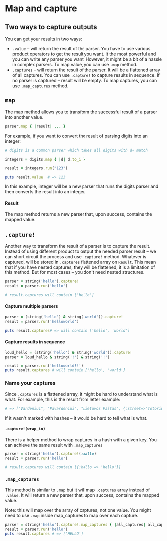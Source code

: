 # Map and capture

## Two ways to capture outputs

You can get your results in two ways:
- `.value` – will return the result of the parser. You have to use various product operators to get the result you want.
It the most powerful and you can write any parser you want. However, it might be a bit of a hassle in complex parsers.
To map value, you can use `.map` method.
- `.captures` – will return the result of the parser. 
It will be a flattened array of all captures. You can use `.capture!` to capture results in sequence. 
If no parser is captured – result will be empty. To map captures, you can use `.map_captures` method.

## `map`
The map method allows you to transform the successful result of a parser into another value.

```ruby
parser.map { |result| ... }
```

For example, if you want to convert the result of parsing digits into an integer:

```ruby
# digits is a common parser which takes all digits with d+ match

integers = digits.map { |d| d.to_i }

result = integers.run("123")

puts result.value  # => 123
```
In this example, integer will be a new parser that runs the digits parser and then converts the result into an integer.

#### Result

The map method returns a new parser that, upon success, contains the mapped value.

## `.capture!`

Another way to transform the result of a parser is to capture the result.
Instead of using different product to output the needed parser result – we can short circuit the process and use `.capture!` method.
Whatever is captured, will be stored in `.captures` flattened array on `Result`.
This mean that if you have nested captures, they will be flattened, it is a limitation of this method. But for most cases – you don't need nested structures.

```ruby
parser = string('hello').capture!
result = parser.run('hello')

# result.captures will contain ['hello']
```

#### Capture multiple parsers

```ruby
parser = (string('hello') & string('world')).capture!
result = parser.run('helloworld')

puts result.captures# => will contain ['hello', 'world']
```

#### Capture results in sequence
```ruby
loud_hello = (string('hello') & string('world')).capture!
parser = loud_hello & string('!') & string('!')

result = parser.run('helloworld!!')
puts result.captures # will contain ['hello', 'world']
```

### Name your captures

Since `.captures` is a flattened array, it might be hard to understand what is what.
For example, this is the result from letter example: 
```ruby
# => ["Vardeniui", "Pavardeniui", "Lietuvos Paštas", {:street=>"Totorių g."}, {:building=>"8"}, {:postcode=>"01121"}, {:city=>"Vilnius"}]
```
If it wasn't marked with hashes – it would be hard to tell what is what.

#### `.capture!(wrap_in)`

There is a helper method to wrap captures in a hash with a given key.
You can achieve the same result with `.map_captures`

```ruby
parser = string('hello').capture!(:hallo)
result = parser.run('hello')

# result.captures will contain [{:hallo => 'hello'}]
```

### `.map_captures`

This method is similar to `.map` but it will map `.captures` array instead of `.value`.
It will return a new parser that, upon success, contains the mapped value.

Note: this will map over the array of captures, not one value. You might need to use `.map` inside map_captures to map over each capture.

```ruby
parser = string('hello').capture!.map_captures { |all_captures| all_captures.map(&:upcase) }
result = parser.run('hello') 
puts result.captures # => ['HELLO']
```
